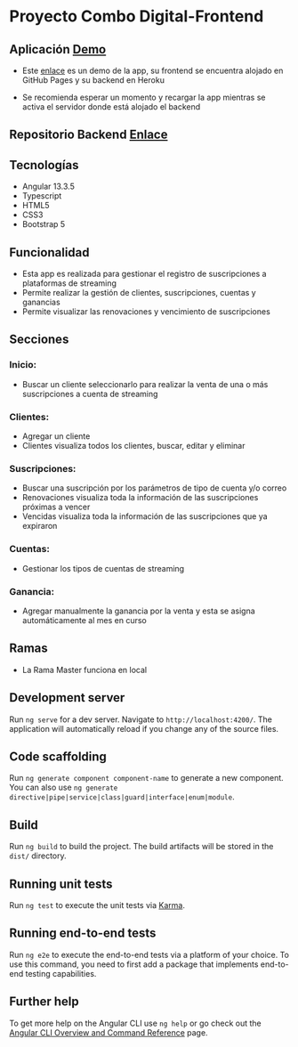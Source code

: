 # Proyecto Combo Digital-Frontend

## Aplicación [Demo](https://giorman.github.io/combodigital-frontend/)

* Este [enlace](https://giorman.github.io/combodigital-frontend/) es un demo de la app, su frontend se encuentra alojado en GitHub Pages y su backend en Heroku

* Se recomienda esperar un momento y recargar la app mientras se activa el servidor donde está alojado el backend

## Repositorio Backend [Enlace](https://github.com/giorman/combodigital-backend)

## Tecnologías

* Angular 13.3.5
* Typescript
* HTML5
* CSS3
* Bootstrap 5

## Funcionalidad

* Esta app es realizada para gestionar el registro de suscripciones a plataformas de streaming
* Permite realizar la gestión de clientes, suscripciones, cuentas y ganancias
* Permite visualizar las renovaciones y vencimiento de suscripciones

## Secciones

### Inicio: 

* Buscar un cliente seleccionarlo para realizar la venta de una o más suscripciones a cuenta de streaming

### Clientes: 

* Agregar un cliente
* Clientes visualiza todos los clientes, buscar, editar y eliminar

### Suscripciones: 

* Buscar una suscripción por los parámetros de tipo de cuenta y/o correo
* Renovaciones visualiza toda la información de las suscripciones próximas a vencer
* Vencidas visualiza toda la información de las suscripciones que ya expiraron

### Cuentas: 

* Gestionar los tipos de cuentas de streaming

### Ganancia: 

* Agregar manualmente la ganancia por la venta y esta se asigna automáticamente al mes en curso

## Ramas

* La Rama Master funciona en local


## Development server

Run `ng serve` for a dev server. Navigate to `http://localhost:4200/`. The application will automatically reload if you change any of the source files.

## Code scaffolding

Run `ng generate component component-name` to generate a new component. You can also use `ng generate directive|pipe|service|class|guard|interface|enum|module`.

## Build

Run `ng build` to build the project. The build artifacts will be stored in the `dist/` directory.

## Running unit tests

Run `ng test` to execute the unit tests via [Karma](https://karma-runner.github.io).

## Running end-to-end tests

Run `ng e2e` to execute the end-to-end tests via a platform of your choice. To use this command, you need to first add a package that implements end-to-end testing capabilities.

## Further help

To get more help on the Angular CLI use `ng help` or go check out the [Angular CLI Overview and Command Reference](https://angular.io/cli) page.
